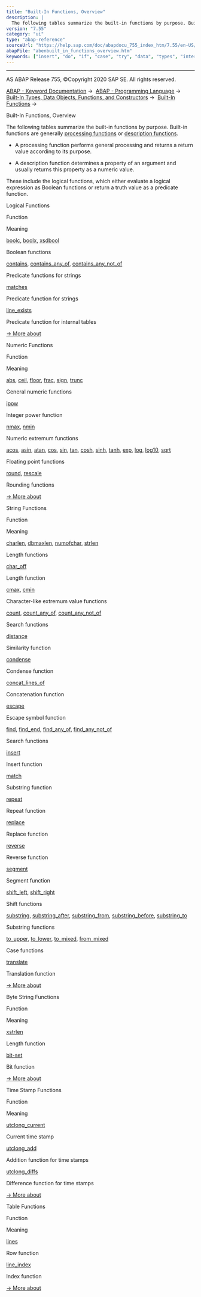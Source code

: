 ```yaml
---
title: "Built-In Functions, Overview"
description: |
  The following tables summarize the built-in functions by purpose. Built-in functions are generally processing functions(https://help.sap.com/doc/abapdocu_755_index_htm/7.55/en-US/abenprocess_function_glosry.htm 'Glossary Entry') or description functions(https://help.sap.com/doc/abapdocu_755_inde
version: "7.55"
category: "ui"
type: "abap-reference"
sourceUrl: "https://help.sap.com/doc/abapdocu_755_index_htm/7.55/en-US/abenbuilt_in_functions_overview.htm"
abapFile: "abenbuilt_in_functions_overview.htm"
keywords: ["insert", "do", "if", "case", "try", "data", "types", "internal-table", "abenbuilt", "functions", "overview"]
---
```


* * *

AS ABAP Release 755, ©Copyright 2020 SAP SE. All rights reserved.

[ABAP - Keyword Documentation](https://help.sap.com/doc/abapdocu_755_index_htm/7.55/en-US/abenabap.htm) →  [ABAP - Programming Language](https://help.sap.com/doc/abapdocu_755_index_htm/7.55/en-US/abenabap_reference.htm) →  [Built-In Types, Data Objects, Functions, and Constructors](https://help.sap.com/doc/abapdocu_755_index_htm/7.55/en-US/abenbuilt_in.htm) →  [Built-In Functions](https://help.sap.com/doc/abapdocu_755_index_htm/7.55/en-US/abenbuilt_in_functions.htm) → 

Built-In Functions, Overview

The following tables summarize the built-in functions by purpose. Built-in functions are generally [processing functions](https://help.sap.com/doc/abapdocu_755_index_htm/7.55/en-US/abenprocess_function_glosry.htm "Glossary Entry") or [description functions](https://help.sap.com/doc/abapdocu_755_index_htm/7.55/en-US/abendescription_function_glosry.htm "Glossary Entry").

-   A processing function performs general processing and returns a return value according to its purpose.

-   A description function determines a property of an argument and usually returns this property as a numeric value.

These include the logical functions, which either evaluate a logical expression as Boolean functions or return a truth value as a predicate function.

Logical Functions

Function

Meaning

[boolc](https://help.sap.com/doc/abapdocu_755_index_htm/7.55/en-US/abenboole_functions.htm), [boolx](https://help.sap.com/doc/abapdocu_755_index_htm/7.55/en-US/abenboole_functions.htm), [xsdbool](https://help.sap.com/doc/abapdocu_755_index_htm/7.55/en-US/abenboole_functions.htm)

Boolean functions

[contains](https://help.sap.com/doc/abapdocu_755_index_htm/7.55/en-US/abencontains_functions.htm), [contains\_any\_of](https://help.sap.com/doc/abapdocu_755_index_htm/7.55/en-US/abencontains_functions.htm), [contains\_any\_not\_of](https://help.sap.com/doc/abapdocu_755_index_htm/7.55/en-US/abencontains_functions.htm)

Predicate functions for strings

[matches](https://help.sap.com/doc/abapdocu_755_index_htm/7.55/en-US/abenmatches_functions.htm)

Predicate function for strings

[line\_exists](https://help.sap.com/doc/abapdocu_755_index_htm/7.55/en-US/abenline_exists_function.htm)

Predicate function for internal tables

[→ More about](https://help.sap.com/doc/abapdocu_755_index_htm/7.55/en-US/abenlogic_functions.htm)

Numeric Functions

Function

Meaning

[abs](https://help.sap.com/doc/abapdocu_755_index_htm/7.55/en-US/abennumerical_functions.htm), [ceil](https://help.sap.com/doc/abapdocu_755_index_htm/7.55/en-US/abennumerical_functions.htm), [floor](https://help.sap.com/doc/abapdocu_755_index_htm/7.55/en-US/abennumerical_functions.htm), [frac](https://help.sap.com/doc/abapdocu_755_index_htm/7.55/en-US/abennumerical_functions.htm), [sign](https://help.sap.com/doc/abapdocu_755_index_htm/7.55/en-US/abennumerical_functions.htm), [trunc](https://help.sap.com/doc/abapdocu_755_index_htm/7.55/en-US/abennumerical_functions.htm)

General numeric functions

[ipow](https://help.sap.com/doc/abapdocu_755_index_htm/7.55/en-US/abenpower_function.htm)

Integer power function

[nmax](https://help.sap.com/doc/abapdocu_755_index_htm/7.55/en-US/abennmax_nmin_functions.htm), [nmin](https://help.sap.com/doc/abapdocu_755_index_htm/7.55/en-US/abennmax_nmin_functions.htm)

Numeric extremum functions

[acos](https://help.sap.com/doc/abapdocu_755_index_htm/7.55/en-US/abenfloating_point_functions.htm), [asin](https://help.sap.com/doc/abapdocu_755_index_htm/7.55/en-US/abenfloating_point_functions.htm), [atan](https://help.sap.com/doc/abapdocu_755_index_htm/7.55/en-US/abenfloating_point_functions.htm), [cos](https://help.sap.com/doc/abapdocu_755_index_htm/7.55/en-US/abenfloating_point_functions.htm), [sin](https://help.sap.com/doc/abapdocu_755_index_htm/7.55/en-US/abenfloating_point_functions.htm), [tan](https://help.sap.com/doc/abapdocu_755_index_htm/7.55/en-US/abenfloating_point_functions.htm), [cosh](https://help.sap.com/doc/abapdocu_755_index_htm/7.55/en-US/abenfloating_point_functions.htm), [sinh](https://help.sap.com/doc/abapdocu_755_index_htm/7.55/en-US/abenfloating_point_functions.htm), [tanh](https://help.sap.com/doc/abapdocu_755_index_htm/7.55/en-US/abenfloating_point_functions.htm), [exp](https://help.sap.com/doc/abapdocu_755_index_htm/7.55/en-US/abenfloating_point_functions.htm), [log](https://help.sap.com/doc/abapdocu_755_index_htm/7.55/en-US/abenfloating_point_functions.htm), [log10](https://help.sap.com/doc/abapdocu_755_index_htm/7.55/en-US/abenfloating_point_functions.htm), [sqrt](https://help.sap.com/doc/abapdocu_755_index_htm/7.55/en-US/abenfloating_point_functions.htm)

Floating point functions

[round](https://help.sap.com/doc/abapdocu_755_index_htm/7.55/en-US/abendec_floating_point_functions.htm), [rescale](https://help.sap.com/doc/abapdocu_755_index_htm/7.55/en-US/abendec_floating_point_functions.htm)

Rounding functions

[→ More about](https://help.sap.com/doc/abapdocu_755_index_htm/7.55/en-US/abenmathematical_functions.htm)

String Functions

Function

Meaning

[charlen](https://help.sap.com/doc/abapdocu_755_index_htm/7.55/en-US/abenlength_functions.htm), [dbmaxlen](https://help.sap.com/doc/abapdocu_755_index_htm/7.55/en-US/abenlength_functions.htm), [numofchar](https://help.sap.com/doc/abapdocu_755_index_htm/7.55/en-US/abenlength_functions.htm), [strlen](https://help.sap.com/doc/abapdocu_755_index_htm/7.55/en-US/abenlength_functions.htm)

Length functions

[char\_off](https://help.sap.com/doc/abapdocu_755_index_htm/7.55/en-US/abenlength_functions_args.htm)

Length function

[cmax](https://help.sap.com/doc/abapdocu_755_index_htm/7.55/en-US/abencmax_cmin_functions.htm), [cmin](https://help.sap.com/doc/abapdocu_755_index_htm/7.55/en-US/abencmax_cmin_functions.htm)

Character-like extremum value functions

[count](https://help.sap.com/doc/abapdocu_755_index_htm/7.55/en-US/abencount_functions.htm), [count\_any\_of](https://help.sap.com/doc/abapdocu_755_index_htm/7.55/en-US/abencount_functions.htm), [count\_any\_not\_of](https://help.sap.com/doc/abapdocu_755_index_htm/7.55/en-US/abencount_functions.htm)

Search functions

[distance](https://help.sap.com/doc/abapdocu_755_index_htm/7.55/en-US/abendistance_functions.htm)

Similarity function

[condense](https://help.sap.com/doc/abapdocu_755_index_htm/7.55/en-US/abencondense_functions.htm)

Condense function

[concat\_lines\_of](https://help.sap.com/doc/abapdocu_755_index_htm/7.55/en-US/abenconcatenation_functions.htm)

Concatenation function

[escape](https://help.sap.com/doc/abapdocu_755_index_htm/7.55/en-US/abenescape_functions.htm)

Escape symbol function

[find](https://help.sap.com/doc/abapdocu_755_index_htm/7.55/en-US/abensearch_functions.htm), [find\_end](https://help.sap.com/doc/abapdocu_755_index_htm/7.55/en-US/abensearch_functions.htm), [find\_any\_of](https://help.sap.com/doc/abapdocu_755_index_htm/7.55/en-US/abensearch_functions.htm), [find\_any\_not\_of](https://help.sap.com/doc/abapdocu_755_index_htm/7.55/en-US/abensearch_functions.htm)

Search functions

[insert](https://help.sap.com/doc/abapdocu_755_index_htm/7.55/en-US/abeninsert_functions.htm)

Insert function

[match](https://help.sap.com/doc/abapdocu_755_index_htm/7.55/en-US/abenmatch_functions.htm)

Substring function

[repeat](https://help.sap.com/doc/abapdocu_755_index_htm/7.55/en-US/abenrepeat_functions.htm)

Repeat function

[replace](https://help.sap.com/doc/abapdocu_755_index_htm/7.55/en-US/abenreplace_functions.htm)

Replace function

[reverse](https://help.sap.com/doc/abapdocu_755_index_htm/7.55/en-US/abenreverse_functions.htm)

Reverse function

[segment](https://help.sap.com/doc/abapdocu_755_index_htm/7.55/en-US/abensegment_functions.htm)

Segment function

[shift\_left](https://help.sap.com/doc/abapdocu_755_index_htm/7.55/en-US/abenshift_functions.htm), [shift\_right](https://help.sap.com/doc/abapdocu_755_index_htm/7.55/en-US/abenshift_functions.htm)

Shift functions

[substring](https://help.sap.com/doc/abapdocu_755_index_htm/7.55/en-US/abensubstring_functions.htm), [substring\_after](https://help.sap.com/doc/abapdocu_755_index_htm/7.55/en-US/abensubstring_functions.htm), [substring\_from](https://help.sap.com/doc/abapdocu_755_index_htm/7.55/en-US/abensubstring_functions.htm), [substring\_before](https://help.sap.com/doc/abapdocu_755_index_htm/7.55/en-US/abensubstring_functions.htm), [substring\_to](https://help.sap.com/doc/abapdocu_755_index_htm/7.55/en-US/abensubstring_functions.htm)

Substring functions

[to\_upper](https://help.sap.com/doc/abapdocu_755_index_htm/7.55/en-US/abencase_functions.htm), [to\_lower](https://help.sap.com/doc/abapdocu_755_index_htm/7.55/en-US/abencase_functions.htm), [to\_mixed](https://help.sap.com/doc/abapdocu_755_index_htm/7.55/en-US/abencase_functions.htm), [from\_mixed](https://help.sap.com/doc/abapdocu_755_index_htm/7.55/en-US/abencase_functions.htm)

Case functions

[translate](https://help.sap.com/doc/abapdocu_755_index_htm/7.55/en-US/abentranslate_functions.htm)

Translation function

[→ More about](https://help.sap.com/doc/abapdocu_755_index_htm/7.55/en-US/abenstring_functions.htm)

Byte String Functions

Function

Meaning

[xstrlen](https://help.sap.com/doc/abapdocu_755_index_htm/7.55/en-US/abendescriptive_functions_binary.htm)

Length function

[bit-set](https://help.sap.com/doc/abapdocu_755_index_htm/7.55/en-US/abenbit_functions.htm)

Bit function

[→ More about](https://help.sap.com/doc/abapdocu_755_index_htm/7.55/en-US/abenbinary_functions.htm)

Time Stamp Functions

Function

Meaning

[utclong\_current](https://help.sap.com/doc/abapdocu_755_index_htm/7.55/en-US/abenutclong_current.htm)

Current time stamp

[utclong\_add](https://help.sap.com/doc/abapdocu_755_index_htm/7.55/en-US/abenutclong_add.htm)

Addition function for time stamps

[utclong\_diffs](https://help.sap.com/doc/abapdocu_755_index_htm/7.55/en-US/abenutclong_diff.htm)

Difference function for time stamps

[→ More about](https://help.sap.com/doc/abapdocu_755_index_htm/7.55/en-US/abentimestamp_functions.htm)

Table Functions

Function

Meaning

[lines](https://help.sap.com/doc/abapdocu_755_index_htm/7.55/en-US/abendescriptive_functions_table.htm)

Row function

[line\_index](https://help.sap.com/doc/abapdocu_755_index_htm/7.55/en-US/abenline_index_function.htm)

Index function

[→ More about](https://help.sap.com/doc/abapdocu_755_index_htm/7.55/en-US/abentable_functions.htm)